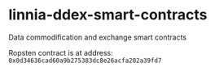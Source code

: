 # linnia-ddex-smart-contracts
Data commodification and exchange smart contracts

Ropsten contract is at address: `0x0d34636cad60a9b275383dc8e26acfa202a39fd7`

